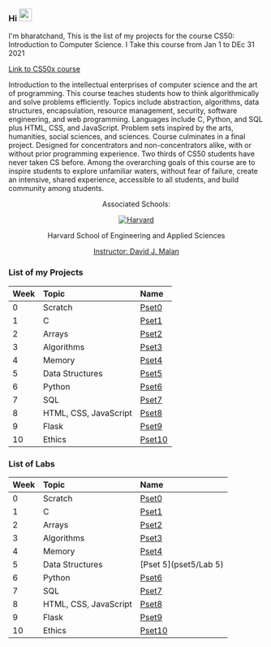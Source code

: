 ### Hi <img src="https://media.giphy.com/media/hvRJCLFzcasrR4ia7z/giphy.gif" width="25px"> 

I'm bharatchand, This is the list of my projects for the course CS50: Introduction to Computer Science. I Take this course from Jan 1 to DEc  31 2021

<a href="https://cs50.harvard.edu/x/2021/">
  Link to CS50x course 
</a>

Introduction to the intellectual enterprises of computer science and the art of programming. This course teaches students how to think algorithmically and solve problems efficiently. Topics include abstraction, algorithms, data structures, encapsulation, resource management, security, software engineering, and web programming. Languages include C, Python, and SQL plus HTML, CSS, and JavaScript. Problem sets inspired by the arts, humanities, social sciences, and sciences. Course culminates in a final project. Designed for concentrators and non-concentrators alike, with or without prior programming experience. Two thirds of CS50 students have never taken CS before. Among the overarching goals of this course are to inspire students to explore unfamiliar waters, without fear of failure, create an intensive, shared experience, accessible to all students, and build community among students.

<div align="center">
  <p>Associated Schools:</p>
  <a href="#">
    <img alt="Harvard" src="https://online-learning.harvard.edu/sites/default/files/shields/harvard-engineering.png" />
  </a>
  <p>Harvard School of Engineering and Applied Sciences</p>
  <a href="https://online-learning.harvard.edu/instructor/david-j-malan">Instructor: David J. Malan </a>
</div>





### List of my Projects

| Week | Topic                      | Name                       |
| :--- | :---------------           | :------------------------- |
| 0    | Scratch                    | [Pset0](https://cs50.harvard.edu/x/2021/weeks/0/)|
| 1    | C                          | [Pset1](pset1)             |
| 2    | Arrays                     | [Pset2](pset2)             |
| 3    | Algorithms                 | [Pset3](pset3)             |
| 4    | Memory                     | [Pset4](pset4)             |
| 5    | Data Structures            | [Pset5](pset5)             |
| 6    | Python                     | [Pset6](pset6)             |
| 7    | SQL                        | [Pset7](pset7)             |
| 8    | HTML, CSS, JavaScript      | [Pset8](pset8)             |
| 9    | Flask                      | [Pset9](pset7)             |
| 10   | Ethics                     | [Pset10](https://cs50.harvard.edu/x/2021/weeks/10/)|





### List of Labs

| Week | Topic                      | Name                       |
| :--- | :---------------           | :------------------------- |
| 0    | Scratch                    | [Pset0](https://cs50.harvard.edu/x/2021/weeks/0/)|
| 1    | C                          | [Pset1](pset1/labs)             |
| 2    | Arrays                     | [Pset2](pset2/lab2)             |
| 3    | Algorithms                 | [Pset3](pset3/Lab3)             |
| 4    | Memory                     | [Pset4](pset4/lab4)             |
| 5    | Data Structures            | [Pset 5](pset5/Lab 5)             |
| 6    | Python                     | [Pset6](pset6/lab6)              |
| 7    | SQL                        | [Pset7](pset7/lab7)             |
| 8    | HTML, CSS, JavaScript      | [Pset8](pset8/lab8)             |
| 9    | Flask                      | [Pset9](pset7/lab9)             |
| 10   | Ethics                     | [Pset10](https://cs50.harvard.edu/x/2021/weeks/10/)|




